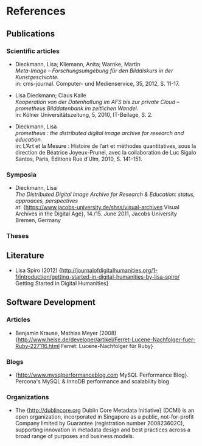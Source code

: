
# References

## Publications

### Scientific articles

* Dieckmann, Lisa; Kliemann, Anita; Warnke, Martin    
_Meta-Image – Forschungsumgebung für den Bilddiskurs in der Kunstgeschichte._    
in: cms-journal. Computer- und Medienservice, 35, 2012, S. 11-17.

* Lisa Dieckmann; Claus Kalle    
_Kooperation von der Datenhaltung im AFS bis zur private Cloud – prometheus Bilddatenbank im zeitlichen Wandel._    
in: Kölner Universitätszeitung, 5, 2010, IT-Beilage, S. 2.

* Dieckmann, Lisa    
_prometheus : the distributed digital image archive for research and education._    
in: L’Art et la Mesure : Histoire de l’art et méthodes quantitatives, sous la direction de Béatrice Joyeux-Prunel, avec la collaboration de Luc Sigalo Santos, Paris, Editions Rue d’Ulm, 2010, S. 141-151.

### Symposia

* Dieckmann, Lisa    
_The Distributed Digital Image Archive for Research & Education: status, approaces, perspectives_    
at: {https://www.jacobs-university.de/shss/visual-archives Visual Archives in the Digital Age}, 14./15. June 2011, Jacobs University Bremen, Germany

### Theses

## Literature

* Lisa Spiro (2012) {http://journalofdigitalhumanities.org/1-1/introduction/getting-started-in-digital-humanities-by-lisa-spiro/ Getting Started in Digital Humanities}

## Software Development

### Articles

* Benjamin Krause, Mathias Meyer (2008) {http://www.heise.de/developer/artikel/Ferret-Lucene-Nachfolger-fuer-Ruby-227116.html Ferret: Lucene-Nachfolger für Ruby}

### Blogs

* {http://www.mysqlperformanceblog.com MySQL Performance Blog}. Percona's MySQL & InnoDB performance and scalability blog

### Organizations

* The {http://dublincore.org Dublin Core Metadata Initiative} (DCMI) is an open organization, incorporated in Singapore as a public, not-for-profit Company limited by Guarantee (registration number 200823602C), supporting innovation in metadata design and best practices across a broad range of purposes and business models.